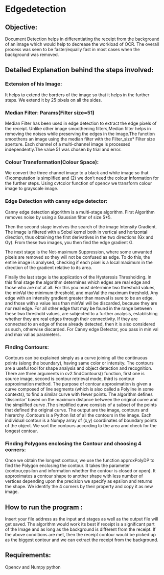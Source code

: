 # Edgedetection

## Objective:
Document Detection helps in differentiating the receipt from the background of an image which would help to decrease the workload of OCR. The overall process was seen to be faster/equally fast in most cases when the background was removed.

## Detailed Explanation behind the steps involved:

### Extension of his Image: 
It helps to extend the borders of the image so that it helps in the further steps. We extend it by 25 pixels on all the sides.
### Median Filter: Params(Filter size=51)
Median Filter has been used in edge detection to extract the edge pixels of the receipt. Unlike other image smoothening filters,Median filter helps in removing the noises while preserving the edges in the image.The function smoothens an image using the median filter with the Filter_size* Filter size aperture. Each channel of a multi-channel image is processed independently.The value 51 was chosen by trial and error.
### Colour Transformation(Colour Space):
We convert the three channel image to a black and white image so that (1)computation is simplified and (2) we don’t need the colour information for the further steps. Using cvtcolor function of opencv we transform colour image to grayscale image.
### Edge Detection with canny edge detector:
Canny edge detection algorithm is a multi-stage algorithm. First Algorithm removes noise by using a Gaussian filter of size 5*5. 

Then the second stage involves the search of the image Intensity Gradient. The image is filtered with a Sobel kernel both in vertical and horizontal direction, thus obtaining the first derivatives in the two directions (Gx and Gy). From these two images, you then find the edge gradient G. 

The next stage is the Not-maximum Suppression, where some unwanted pixels are removed so they will not be confused as edge. To do this, the entire image is analysed, checking if each pixel is a local maximum in the direction of the gradient relative to its area.

Finally the last stage is the application of the Hysteresis Thresholding. In this final stage the algorithm determines which edges are real edge and those who are not at all. For this you must determine two threshold values, the minVal the minimum threshold, and maxVal the maximum threshold. Any edge with an intensity gradient greater than maxval is sure to be an edge, and those with a value less than minVal will be discarded, because they are nor real edge. For all other edge that may be found in the range between these two threshold values, are subjected to a further analysis, establishing whether they are real edges through their connectivity. If they are connected to an edge of those already detected, then it is also considered as such, otherwise discarded.
For Canny edge Detector, you pass in min val and max val as parameters.
### Finding Contours:
Contours can be explained simply as a curve joining all the continuous points (along the boundary), having same color or intensity. The contours are a useful tool for shape analysis and object detection and recognition. There are three arguments in cv2.findContours() function, first one is source image, second is contour retrieval mode, third is contour approximation method. 
                  The purpose of contour approximation is given a curve composed of line segments (which is also called a Polyline in some contexts), to find a similar curve with fewer points. The algorithm defines 'dissimilar' based on the maximum distance between the original curve and the simplified curve .The simplified curve consists of a subset of the points that defined the original curve.
                  The output are the image, contours and hierarchy .Contours is a Python list of all the contours in the image. Each individual contour is a Numpy array of (x,y) coordinates of boundary points of the object.
We sort the contours according to the area and check for the longest contour.
### Finding Polygons enclosing the Contour and choosing 4 corners:
   Once we obtain the longest contour, we use the function approxPolyDP to find the Polygon enclosing the contour. It takes the parameter (contour,epsilon and information whether the contour is closed or open).
It approximates a contour shape to another shape with less number of vertices depending upon the precision we specify as epsilon and returns the shape.
We identify the 4 corners by their property and copy it as new image.
                            
## How to run the program :
Insert your file address as the input and stages as well as the output file will get saved.
The algorithm would work its best if receipt is a significant part of the Image and as long as the background is different from the receipt. If the above conditions are met, then the receipt contour would be picked up as the biggest contour and we can extract the receipt from the background.
## Requirements:
Opencv and Numpy
python                                         
                                              
                                              
                                              
                                              
                                              

